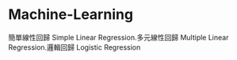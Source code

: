 # Machine-Learning
簡單線性回歸 Simple Linear Regression.多元線性回歸 Multiple Linear Regression.邏輯回歸 Logistic Regression
